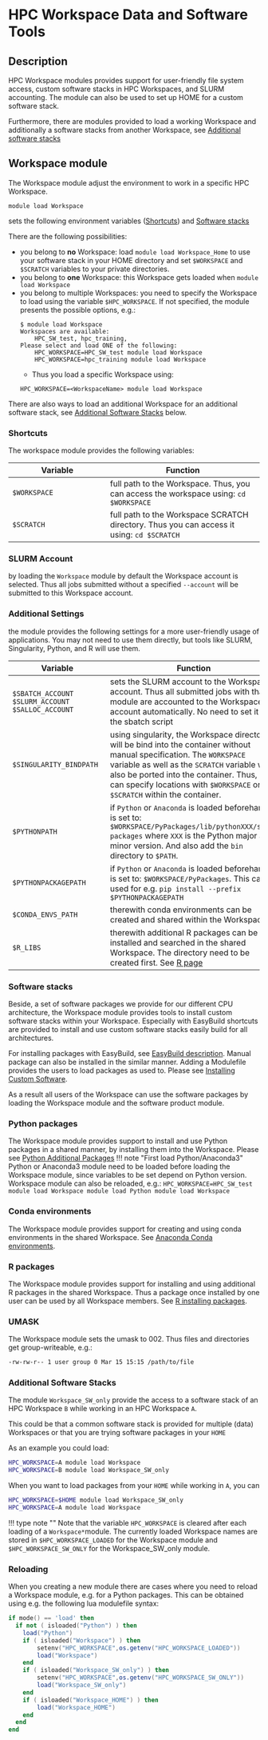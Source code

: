 # HPC Workspace Data and Software Tools

## Description
HPC Workspace modules provides support for user-friendly file system access, custom software stacks in HPC Workspaces, and SLURM accounting. 
The module can also be used to set up HOME for a custom software stack. 

Furthermore, there are modules provided to load a working Workspace and additionally a software stacks from another Workspace, see [Additional software stacks](#additional-software-stacks)

## Workspace module
The Workspace module adjust the environment to work in a specific HPC Workspace. 
```
module load Workspace
```
sets the following environment variables ([Shortcuts](#shortcuts)) and [Software stacks](#software-stacks)

There are the following possibilities:

- you belong to **no** Workspace: load `module load Workspace_Home` to use your software stack in your HOME directory and set `$WORKSPACE` and `$SCRATCH` variables to your private directories.
- you belong to **one** Workspace: this Workspace gets loaded when `module load Workspace`
- you belong to multiple Workspaces: you need to specify the Workspace to load using the variable `$HPC_WORKSPACE`. If not specified, the module presents the possible options, e.g.:
    ```
    $ module load Workspace
    Workspaces are available:
        HPC_SW_test, hpc_training, 
    Please select and load ONE of the following:
        HPC_WORKSPACE=HPC_SW_test module load Workspace
        HPC_WORKSPACE=hpc_training module load Workspace
    ```
    - Thus you load a specific Workspace using:
    ```
    HPC_WORKSPACE=<WorkspaceName> module load Workspace
    ```
There are also ways to load an additional Workspace for an additional software stack, see [Additional Software Stacks](#additional-software-stacks) below.

### Shortcuts
The workspace module provides the following variables:

|  <div style="width:180px">Variable</div> | Function |
| -------- | -------- |
| `$WORKSPACE` | full path to the Workspace. Thus, you can access the workspace using: `cd $WORKSPACE` |
| `$SCRATCH`  | full path to the Workspace SCRATCH directory. Thus you can access it using: `cd $SCRATCH` |

### SLURM Account
by loading the `Workspace` module by default the Workspace account is selected. Thus all jobs submitted without a specified `--account` will be submitted to this Workspace account.

### Additional Settings
the module provides the following settings for a more user-friendly usage of applications. You may not need to use them directly, but tools like SLURM, Singularity, Python, and R will use them. 

|  <div style="width:180px">Variable</div> | Function |
| -------- | -------- |
| `$SBATCH_ACCOUNT` <br> `$SLURM_ACCOUNT` <br> `$SALLOC_ACCOUNT` | sets the SLURM account to the Workspace account. Thus all submitted jobs with that module are accounted to the Workspace account automatically. No need to set it in the sbatch script |
| `$SINGULARITY_BINDPATH` | using singularity, the Workspace directory will be bind into the container without manual specification. The `WORKSPACE` variable as well as the `SCRATCH` variable will also be ported into the container. Thus, you can specify locations with `$WORKSPACE` or `$SCRATCH` within the container. | 
| `$PYTHONPATH` | if `Python` or `Anaconda` is loaded beforehand, it is set to: `$WORKSPACE/PyPackages/lib/pythonXXX/site-packages` where `XXX` is the Python major and minor version. And also add the `bin` directory to `$PATH`. |
| `$PYTHONPACKAGEPATH` | if `Python` or `Anaconda` is loaded beforehand, it is set to: `$WORKSPACE/PyPackages`. This can be used for e.g. `pip install --prefix $PYTHONPACKAGEPATH` |
| `$CONDA_ENVS_PATH` | therewith conda environments can be created and shared within the Workspace |
| `$R_LIBS` | therewith additional R packages can be installed and searched in the shared Workspace. The directory need to be created first. See [R page](../software/r.md#installing-packages) |

### Software stacks

Beside, a set of software packages we provide for our different CPU architecture, the Workspace module provides tools to install custom software stacks within your Workspace. 
Especially with EasyBuild shortcuts are provided to install and use custom software stacks easily build for all architectures. 

For installing packages with EasyBuild, see [EasyBuild description](../software/EasyBuild.md). 
Manual package can also be installed in the similar manner. Adding a Modulefile provides the users to load packages as used to. Please see [Installing Custom Software](../software/installing-custom-software.md). 

As a result all users of the Workspace can use the software packages by loading the Workspace module and the software product module. 

### Python packages
The Workspace module provides support to install and use Python packages in a shared manner, by installing them into the Workspace. 
Please see [Python Additional Packages](../software/python.md#additional-packages)
!!! note "First load Python/Anaconda3" 
    Python or Anaconda3 module need to be loaded before loading the Workspace module, since variables to be set depend on Python version.
    Workspace module can also be reloaded, e.g.:
    ```
    HPC_WORKSPACE=HPC_SW_test module load Workspace
    module load Python
    module load Workspace
    ```

### Conda environments
The Workspace module provides support for creating and using conda environments in the shared Workspace. See [Anaconda Conda environments](../software/Anaconda.md#conda-environments).

### R packages
The Workspace module provides support for installing and using additional R packages in the shared Workspace. Thus a package once installed by one user can be used by all Workspace members. See [R installing packages](../software/r.md#installing-packages).

### UMASK
The Workspace module sets the umask to 002. Thus files and directories get group-writeable, e.g.:
```Bash
-rw-rw-r-- 1 user group 0 Mar 15 15:15 /path/to/file
```

### Additional Software Stacks

The module `Workspace_SW_only` provide the access to a software stack of an HPC Workspace `B` while working in an HPC Workspace `A`. 

This could be that a common software stack is provided for multiple (data) Workspaces or that you are trying software packages in your `HOME`

As an example you could load:

```Bash
HPC_WORKSPACE=A module load Workspace
HPC_WORKSPACE=B module load Workspace_SW_only
```

When you want to load packages from your `HOME` while working in `A`, you can 

```Bash
HPC_WORKSPACE=$HOME module load Workspace_SW_only
HPC_WORKSPACE=A module load Workspace
```

!!! type note ""
    Note that the variable `HPC_WORKSPACE` is cleared after each loading of a `Workspace*`module. The currently loaded Workspace names are stored in `$HPC_WORKSPACE_LOADED` for the Workspace module and `$HPC_WORKSPACE_SW_ONLY` for the Workspace_SW_only module. 

### Reloading

When you creating a new module there are cases where you need to reload a Workspace module, e.g. for a Python packages. This can be obtained using e.g. the following lua modulefile syntax:

```lua
if mode() == 'load' then
  if not ( isloaded("Python") ) then
    load("Python")
    if ( isloaded("Workspace") ) then
        setenv("HPC_WORKSPACE",os.getenv("HPC_WORKSPACE_LOADED"))
        load("Workspace")
    end
    if ( isloaded("Workspace_SW_only") ) then
        setenv("HPC_WORKSPACE",os.getenv("HPC_WORKSPACE_SW_ONLY"))
        load("Workspace_SW_only")
    end
    if ( isloaded("Workspace_HOME") ) then
        load("Workspace_HOME")
    end
  end
end
```